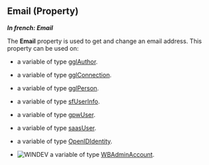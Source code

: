 
## Email (Property)

***In french: Email***
	



<a name="XUse"></a>
<a name="Use"></a>
<a name="description"></a>
The **Email** property is used to get and change an email address. This property can be used on:

- a variable of type [gglAuthor](../WDLang5/1000017746.md).

- a variable of type [gglConnection](../WDLang5/1000018009.md).

- a variable of type [gglPerson](../WDLang5/1000017446.md).

- a variable of type [sfUserInfo](../WDLang5/1000018423.md).

- a variable of type [gpwUser](../WDLang6/1000021088.md).

- a variable of type [saasUser](../WDLang3/1000019083.md). 

- a variable of type [OpenIDIdentity](../WDLang3/1000023567.md).

- ![WINDEV](https://doc.pcsoft.fr/ext/images/us/WD.png) a variable of type [WBAdminAccount](../WDLang2/1410089382.md).




